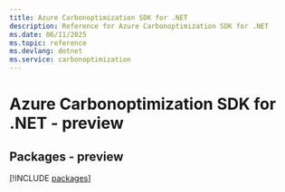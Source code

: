 ```yaml
---
title: Azure Carbonoptimization SDK for .NET
description: Reference for Azure Carbonoptimization SDK for .NET
ms.date: 06/11/2025
ms.topic: reference
ms.devlang: dotnet
ms.service: carbonoptimization
---
```

# Azure Carbonoptimization SDK for .NET - preview
## Packages - preview
[!INCLUDE [packages](carbonoptimization-index.md)]